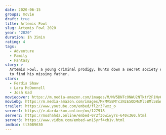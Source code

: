 ```yaml
---
date: 2020-06-15
groups: movie
draft: true
title: Artemis Fowl
slug: Artemis Fowl 2020
year: "2020"
duration: 1h 35min
rating: 4
tags:
  - Adventure
  - Family
  - Fantasy
story: >
  Artemis Fowl, a young criminal prodigy, hunts down a secret society of fairies
  to find his missing father.
stars:
  - Ferdia Shaw
  - Lara McDonnell
  - Josh Gad
moviecover: https://m.media-amazon.com/images/M/MV5BNTc0NWU2NTktY2FiNy00OTEwLTkyZDktYjFlY2I1Nzk1YmJhXkEyXkFqcGdeQXVyNzU3Nzk4MDQ@._V1_SY1000_CR0,0,666,1000_AL_.jpg
moviebg: https://m.media-amazon.com/images/M/MV5BMTczNzE5ODMxMl5BMl5BanBnXkFtZTgwNjk2MDAxNzM@._V1_SY1000_CR0,0,1480,1000_AL_.jpg
trailer: https://www.youtube.com/embed/fl2r3Fwxz_o
server1: https://e.dardarkom.online/mv/127918
server2: https://moshahda.online/embed-0r2f36wiwyrs-640x360.html
server3: https://www.vidbm.com/embed-wn15yrf4xb1v.html
imdbid: tt3089630
---
```

